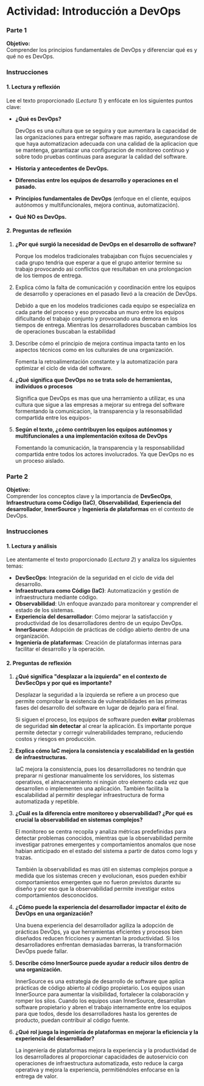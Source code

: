 # Actividad: Introducción a DevOps

### Parte 1

**Objetivo:**  
Comprender los principios fundamentales de DevOps y diferenciar qué es y qué no es DevOps.

### Instrucciones
#### 1. Lectura y reflexión  
Lee el texto proporcionado (*Lectura 1*) y enfócate en los siguientes puntos clave:

- **¿Qué es DevOps?**

    DevOps es una cultura que se seguira y que aumentara la capacidad de las organizaciones para entregar software mas rapido, asegurandose de que haya automatizacion adecuada con una calidad de la aplicacion que se mantenga, garantiazar una configuracion de monitoreo continuo y sobre todo pruebas continuas para asegurar la calidad del software. 

- **Historia y antecedentes de DevOps.**

- **Diferencias entre los equipos de desarrollo y operaciones en el pasado.**


- **Principios fundamentales de DevOps** (enfoque en el cliente, equipos autónomos y multifuncionales, mejora continua, automatización).


- **Qué NO es DevOps.**


#### 2. Preguntas de reflexión  

1. **¿Por qué surgió la necesidad de DevOps en el desarrollo de software?**  
    
    Porque los modelos tradicionales trabajaban con flujos secuenciales y cada grupo tendria que esperar a que el grupo anterior termine su trabajo provocando asi conflictos que resultaban en una prolongacion de los tiempos de entrega.
    

2. Explica cómo la falta de comunicación y coordinación entre los equipos de desarrollo y operaciones en el pasado llevó a la creación de DevOps.  

    Debido a que en los modelos tradiciones cada equipo se especializa en cada parte del proceso y eso provocaba un muro entre los equipos dificultando el trabajo conjunto y provocando una demora en los tiempos de entrega. Mientras los desarrolladores buscaban cambios los de operaciones buscaban la estabilidad

3. Describe cómo el principio de mejora continua impacta tanto en los aspectos técnicos como en los culturales de una organización.  

    Fomenta la retroalimentación constante y la automatización para optimizar el ciclo de vida del software.
    

4. **¿Qué significa que DevOps no se trata solo de herramientas, individuos o procesos**  

    Significa que DevOps es mas que una herramiento a utilizar, es una cultura que sigue a las empresas a mejorar su entrega del software formentando la comunicacion, la transparencia y la resonsabilidad compartida entre los equipos-

5. **Según el texto, ¿cómo contribuyen los equipos autónomos y multifuncionales a una implementación exitosa de DevOps**  

    Fomentando la comunicación, la transparencia y la responsabilidad compartida entre todos los actores involucrados. Ya que DevOps no es un proceso aislado.

### Parte 2

**Objetivo:**  
Comprender los conceptos clave y la importancia de **DevSecOps**, **Infraestructura como Código (IaC)**, **Observabilidad**, **Experiencia del desarrollador**, **InnerSource** y **Ingeniería de plataformas** en el contexto de DevOps.

### Instrucciones

#### 1. Lectura y análisis  
Lee atentamente el texto proporcionado (*Lectura 2*) y analiza los siguientes temas:

- **DevSecOps**: Integración de la seguridad en el ciclo de vida del desarrollo.  
- **Infraestructura como Código (IaC)**: Automatización y gestión de infraestructura mediante código.  
- **Observabilidad**: Un enfoque avanzado para monitorear y comprender el estado de los sistemas.  
- **Experiencia del desarrollador**: Cómo mejorar la satisfacción y productividad de los desarrolladores dentro de un equipo DevOps.  
- **InnerSource**: Adopción de prácticas de código abierto dentro de una organización.  
- **Ingeniería de plataformas**: Creación de plataformas internas para facilitar el desarrollo y la operación.

#### 2. Preguntas de reflexión  

1. **¿Qué significa "desplazar a la izquierda" en el contexto de DevSecOps y por qué es importante?**  

    Desplazar la seguridad a la izquierda se refiere a un proceso que permite comprobar la existencia de vulnerabilidades en las primeras fases del desarrollo del software en lugar de dejarlo para el final. 
    
    Si siguen el proceso, los equipos de software pueden **evitar** problemas de seguridad **sin detectar** al crear la aplicación. Es importante porque permite detectar y corregir vulnerabilidades temprano, reduciendo costos y riesgos en producción.

2. **Explica cómo IaC mejora la consistencia y escalabilidad en la gestión de infraestructuras.**  

    IaC mejora la consistencia, pues los desarrolladores no tendrán que preparar ni gestionar manualmente los servidores, los sistemas operativos, el almacenamiento ni ningún otro elemento cada vez que desarrollen o implementen una aplicación. También facilita la escalabilidad al permitir desplegar infraestructura de forma automatizada y repetible.

3. **¿Cuál es la diferencia entre monitoreo y observabilidad? ¿Por qué es crucial la observabilidad en sistemas complejos?**  

    El monitoreo se centra recopila y analiza métricas predefinidas para detectar problemas conocidos, mientras que la observabilidad permite investigar patrones emergentes y comportamientos anomalos que nose habian anticipado en el estado del sistema a partir de datos como logs y trazas. 

    También la observabilidad es mas útil en sistemas complejos porque a medida que los sistemas crecen y evolucionan, esos pueden exhibir comportamientos emergentes que no fueron previstos durante su diseño y por eso que la observabilidad permite investigar estos comportamientos desconocidos.

4. **¿Cómo puede la experiencia del desarrollador impactar el éxito de DevOps en una organización?** 

    Una buena experiencia del desarrollador agiliza la adopción de prácticas DevOps, ya que herramientas eficientes y procesos bien diseñados reducen fricciones y aumentan la productividad. Si los desarrolladores enfrentan demasiadas barreras, la transformación DevOps puede fallar.

5. **Describe cómo InnerSource puede ayudar a reducir silos dentro de una organización.**  

    InnerSource es una estrategia de desarrollo de software que aplica prácticas de código abierto al código propietario. Los equipos usan InnerSource para aumentar la visibilidad, fortalecer la colaboración y romper los silos. Cuando los equipos usan InnerSource, desarrollan software propietario y abren el trabajo internamente entre los equipos para que todos, desde los desarrolladores hasta los gerentes de producto, puedan contribuir al código fuente.

6. **¿Qué rol juega la ingeniería de plataformas en mejorar la eficiencia y la experiencia del desarrollador?**  

    La ingeniería de plataformas mejora la experiencia y la productividad de los desarrolladores al proporcionar capacidades de autoservicio con operaciones de infraestructura automatizada, esto reduce la carga operativa y mejora la experiencia, permitiéndoles enfocarse en la entrega de valor. 
